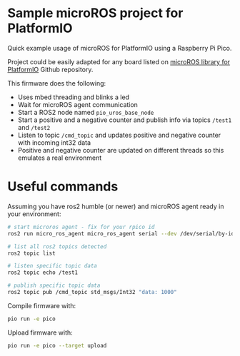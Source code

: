 # Sample microROS project for PlatformIO

Quick example usage of microROS for PlatformIO using a Raspberry Pi Pico.

Project could be easily adapted for any board listed on [microROS library for 
PlatformIO](https://github.com/micro-ROS/micro_ros_platformio) Github repository.

This firmware does the following:

* Uses mbed threading and blinks a led
* Wait for microROS agent communication
* Start a ROS2 node named `pio_uros_base_node`
* Start a positive and a negative counter and publish info via topics `/test1` and `/test2`
* Listen to topic `/cmd_topic` and updates positive and negative counter with incoming int32 data
* Positive and negative counter are updated on different threads so this emulates a real environment

# Useful commands

Assuming you have ros2 humble (or newer) and microROS agent ready in your environment:

```bash
# start microros agent - fix for your rpico id
ros2 run micro_ros_agent micro_ros_agent serial --dev /dev/serial/by-id/$rpicoid baudrate=115200

# list all ros2 topics detected 
ros2 topic list

# listen specific topic data
ros2 topic echo /test1

# publish specific topic data
ros2 topic pub /cmd_topic std_msgs/Int32 "data: 1000"
```

Compile firmware with:
```bash
pio run -e pico
```

Upload firmware with:
```bash
pio run -e pico --target upload
```

